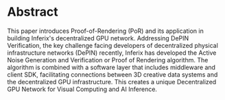 # Abstract
This paper introduces Proof-of-Rendering (PoR) and its application in building Inferix's decentralized GPU network. Addressing DePIN Verification, the key challenge facing developers of decentralized physical infrastructure networks (DePIN) recently, Inferix has developed the Active Noise Generation and Verification or Proof of Rendering algorithm. The algorithm is combined with a software layer that includes middleware and client SDK, facilitating connections between 3D creative data systems and the decentralized GPU infrastructure. This creates a unique Decentralized GPU Network for Visual Computing and AI Inference.
